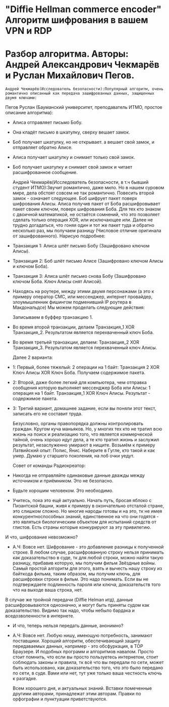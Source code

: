 # "Diffie Hellman commerce encoder" Алгоритм шифрования в вашем VPN и RDP
# Разбор алгоритма. Авторы: Андрей Александрович Чекмарёв и Руслан Михайлович Пегов.
    Андрей Чекмарёв(Исследователь безопасности):Популярный алгоритм, очень романтично описанный как передача зашифрованных данных, защищенных двумя ключами:
Пегов Руслан (Бауманский университет, преподаватель ИТМО, простое описание алгоритма):
- Алиса отправляет письмо Бобу.
- Она кладёт письмо в шкатулку, сверху вешает замок. 
- Боб получает шкатулку, но не открывает. а вешает свой замок, и отправляет обратно Алисе. 
- Алиса получает шкатулку и снимает только свой замок. 
- Боб получает шкатулку и снимает свой замок и читает расшифрованное сообщение.

    Андрей Чекмарёв(Исследователь безопасности, в т.ч бывший студент ИТМО):Звучит романтично, даже мило. Но в нашем суровом мире, дела обстоят совсем не так романтично. Повесить второй замок - означает следующее. Боб шифрует пакет поверх шифрования Алисы. Алиса получив пакет от Боба расшифровывает пакет своим ключом, поверх шифрования Боба. Для тех кто знаком с двоичной математикой, не остаётся сомнений, что это позволяет сделать только операция XOR, или исключающее или. Далее не трудно догадаться, что гоняя один и тот же пакет туда и обратно несколько раз, мы получаем разницу (Числовое отличие оригинала от зашифрованного). Нарисую подробнее:
- Транзакция 1: Алиса шлёт письмо Бобу (Зашифровано ключом Алисы).
- Транзакция 2: Боб шлёт письмо Алисе (Зашифровано ключом Алисы и  ключом Боба).
- Транзакция 3: Алиса шлёт письмо снова Бобу (Зашифровано ключом Боба. Ключ Алисы снят Алисой).
- Находясь на роутере, между этими двумя персонажами (а это к примеру оператор СМС, или мессенджер, интернет провайдер, злоумышленник фишингом подменивший IP роутера в Макдональдсе) Мы можем проделать следующие действия:

    Записываем в буффер транзакцию 1.
- Во время второй транзакции, делаем Транзакция_1 XOR Транзакция_2. 
Результатом является перехваченный ключ Боба.
- Во время третьей транзакции, делаем: Транзакция_2 XOR Транзакция_3. 
Результатом является перехваченный ключ Алисы. 

    Далее 2 варианта:
- 1: Первый, более тяжелый: 2 операции на 1 байт: Транзакция 2 XOR Ключ Алисы XOR Ключ Боба. 
Получаем содержимое пакета. 
- 2: Второй, даже более легкий  для компьютера, чем отправка сообщения которую выполняет мессенджер Боба или Алисы: 1 операция на 1 байт. 
Транзакция_1 XOR Ключ Алисы. Результат - содержимое пакета.
- 3: Третий вариант, домашнее задание, если вы поняли этот текст, записать его не составит труда. 

    Безусловно, органы правопорядка должны контролировать граждан. Кругом куча маньяков. Но, у многих тех кто не тратил всю жизнь на поиск и реализацию того, что является коммерческой тайной, очень хорошо идут дела, а те кто тратил жизнь и заслужил результат, незаслуженно умирают в нищите. Возьмём к примеру Латвийский опыт: Полис, Янис. Наберите в Гугле, кто такой и как умер. Думаю у старшего поколения, на лоб очки уедут. 

    Совет от команды Радиокреатор: 
- Никогда не отправляйте одинаковые данные дважды между источником и приёмником. Это не безопасно. 
- Будьте хорошим человеком. Это необходимо.
- Учитесь, пока это ещё актуально. 
Начать путь, бросая яблоко с Пизантской башни, живя к примеру в окончательно отсталой стране, это слишком сложно. Но многие народы готовы и на это, тк не имея конкурентноспособных знаний, единственное на что они годятся - это являться биологическим объектом для испытаний средств от глистов. Есть страны которые конкурируют за эту привилегию.

И что, шифрование невозможно?
- А.Ч: Вовсе нет. Шифрование - это  добавление разницы к полученной строке. В любом случае, расшифрованную строку нельзя принимать как доказательство в суде, тк для любой строки, можно найти такую разницу, прибавив которую, мы получим фильм Звёздные войны.  Самый простой алгоритм для этого, взять и вычесть нашу строку из байткода фильма, таким образом, мы получим ключь, для расшифровки строки в фильм. Это надо понимать. Если вы не подтверждаете подлинность пароля или ключа, доказательств того что на выходе ваша строка, нет.

В случае же тройной передачи (Diffie Helman итд), данные расшифровываются однозначно, и могут быть приняты судом как доказательство. Видимо так надо, чтобы небыло бардака и вседозволенности в интернете.

- И что, теперь нельзя передать данные, анонимно?

- А.Ч: Вовсе нет. Любую нишу, имеющую потребность, занимают поставщики. Хороший алгоритм, обеспечивающий защиту передаваемых данных, например - это обсфуркация, в ТОР Браузере. И подобных программ и алгоритмов навалом. Просто  стоит помнить, что если вы просто пользуетесь интернетом, стоит соблюдать законы и правила, тк всё что вы передали по сети, может быть использовано, как доказательство того, что это было передано по сети, в суде. Вами или нет, тут уже только ваша честность ключь к разгадке.

    Всем хорошего дня, и актуальных знаний.
Вставки помеченные другими авторами, принадлежат этим авторам.
Правки по орфографии и пунктуации приветствуются.
